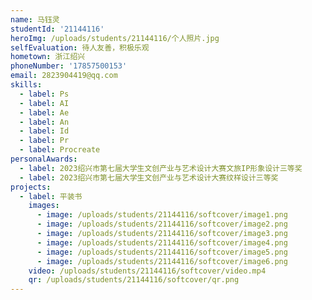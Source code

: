 ```yaml
---
name: 马钰灵
studentId: '21144116'
heroImg: /uploads/students/21144116/个人照片.jpg
selfEvaluation: 待人友善，积极乐观
hometown: 浙江绍兴
phoneNumber: '17857500153'
email: 2823904419@qq.com
skills:
  - label: Ps
  - label: AI
  - label: Ae
  - label: An
  - label: Id
  - label: Pr
  - label: Procreate
personalAwards:
  - label: 2023绍兴市第七届大学生文创产业与艺术设计大赛文旅IP形象设计三等奖
  - label: 2023绍兴市第七届大学生文创产业与艺术设计大赛纹样设计三等奖
projects:
  - label: 平装书
    images:
      - image: /uploads/students/21144116/softcover/image1.png
      - image: /uploads/students/21144116/softcover/image2.png
      - image: /uploads/students/21144116/softcover/image3.png
      - image: /uploads/students/21144116/softcover/image4.png
      - image: /uploads/students/21144116/softcover/image5.png
      - image: /uploads/students/21144116/softcover/image6.png
    video: /uploads/students/21144116/softcover/video.mp4
    qr: /uploads/students/21144116/softcover/qr.png
---
```

